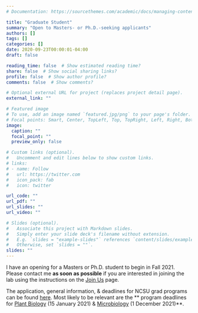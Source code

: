 ```yaml
---
# Documentation: https://sourcethemes.com/academic/docs/managing-content/

title: "Graduate Student"
summary: "Open to Masters- or Ph.D.-seeking applicants"
authors: []
tags: []
categories: []
date: 2020-09-23T00:00:01-04:00
draft: false

reading_time: false  # Show estimated reading time?
share: false  # Show social sharing links?
profile: false  # Show author profile?
comments: false  # Show comments?

# Optional external URL for project (replaces project detail page).
external_link: ""

# Featured image
# To use, add an image named `featured.jpg/png` to your page's folder.
# Focal points: Smart, Center, TopLeft, Top, TopRight, Left, Right, BottomLeft, Bottom, BottomRight.
image:
  caption: ""
  focal_point: ""
  preview_only: false

# Custom links (optional).
#   Uncomment and edit lines below to show custom links.
# links:
# - name: Follow
#   url: https://twitter.com
#   icon_pack: fab
#   icon: twitter

url_code: ""
url_pdf: ""
url_slides: ""
url_video: ""

# Slides (optional).
#   Associate this project with Markdown slides.
#   Simply enter your slide deck's filename without extension.
#   E.g. `slides = "example-slides"` references `content/slides/example-slides.md`.
#   Otherwise, set `slides = ""`.
slides: ""
---
```


I have an opening for a Masters or Ph.D. student to begin in Fall 2021. Please contact me **as soon as possible** if you are interested in joining the lab using the instructions on the [Join Us](/join#gradstudents) page.

The application, general information, & deadlines for NCSU grad programs can be found [here](https://grad.ncsu.edu/programs/). Most likely to be relevant are the ** program deadlines for [Plant Biology](https://grad.ncsu.edu/programs/details/?program=PB) (15 January 2021) & [Microbiology](https://grad.ncsu.edu/programs/details/?program=MB) (1 December 2021)**.
